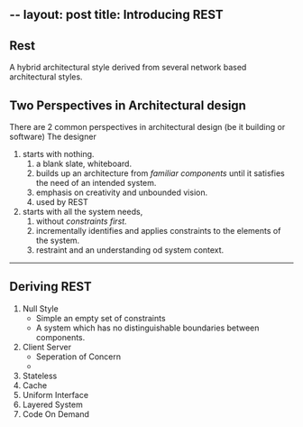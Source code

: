 --
layout: post
title: Introducing REST
---

## Rest
A hybrid architectural style derived from several network based architectural styles. 

## Two Perspectives in Architectural design
There are 2 common perspectives in architectural design (be it building or software)
The designer 
1. starts with nothing.
   1. a blank slate, whiteboard.
   2. builds up an architecture from _familiar components_ until it satisfies the need of an intended system.
   3. emphasis on creativity and unbounded vision.
   4. used by REST
2. starts with all the system needs, 
   1. without _constraints first._
   2. incrementally identifies and applies constraints to the elements of the system.
   3. restraint and an understanding od system context.


* * *

## Deriving REST

1. Null Style
   * Simple an empty set of constraints
   * A system which has no distinguishable boundaries between components. 
2. Client Server
   * Seperation of Concern
   * 
3. Stateless
4. Cache
5. Uniform Interface
6. Layered System
7. Code On Demand
